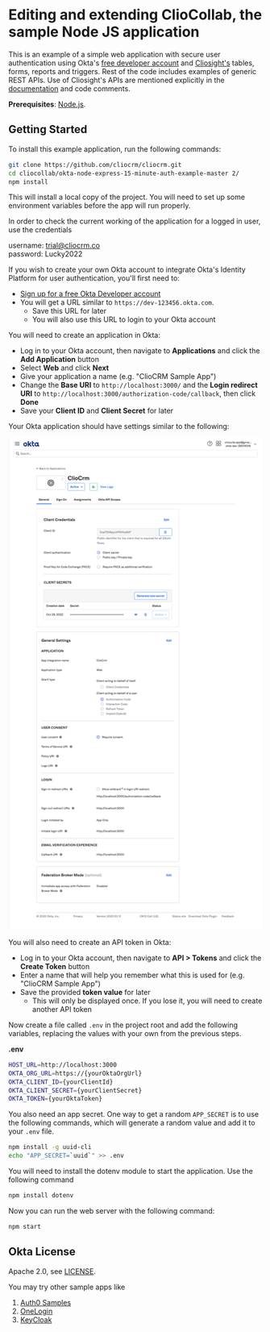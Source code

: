 # Editing and extending ClioCollab, the sample Node JS application

This is an example of a simple web application with secure user authentication using Okta's [free developer account](https://developer.okta.com/signup/) and [Cliosight's](https://cliocrm.co) tables, forms, reports and triggers. Rest of the code includes examples of generic REST APIs. Use of Cliosight's APIs are mentioned explicitly in the [documentation](https://cliocrm.co/docs) and code comments.

**Prerequisites**: [Node.js](https://nodejs.org/en/).

## Getting Started

To install this example application, run the following commands:

```bash
git clone https://github.com/cliocrm/cliocrm.git
cd cliocollab/okta-node-express-15-minute-auth-example-master 2/
npm install
```

This will install a local copy of the project. You will need to set up some environment variables before the app will run properly.

In order to check the current working of the application for a logged in user, use the credentials 

username: trial@cliocrm.co  
password: Lucky2022

If you wish to create your own Okta account to integrate Okta's Identity Platform for user authentication, you'll first need to:

* [Sign up for a free Okta Developer account](https://www.okta.com/developer/signup/)
* You will get a URL similar to `https://dev-123456.okta.com`.
  * Save this URL for later
  * You will also use this URL to login to your Okta account

You will need to create an application in Okta:

* Log in to your Okta account, then navigate to **Applications** and click the **Add Application** button
* Select **Web** and click **Next**
* Give your application a name (e.g. "ClioCRM Sample App")
* Change the **Base URI** to `http://localhost:3000/` and the **Login redirect URI** to `http://localhost:3000/authorization-code/callback`, then click **Done**
* Save your **Client ID** and **Client Secret** for later

Your Okta application should have settings similar to the following:

![Okta Application Settings](okta_new.png)

You will also need to create an API token in Okta:

* Log in to your Okta account, then navigate to **API > Tokens** and click the **Create Token** button
* Enter a name that will help you remember what this is used for (e.g. "ClioCRM Sample App")
* Save the provided **token value** for later
  * This will only be displayed once. If you lose it, you will need to create another API token

Now create a file called `.env` in the project root and add the following variables, replacing the values with your own from the previous steps.

**.env**
```bash
HOST_URL=http://localhost:3000
OKTA_ORG_URL=https://{yourOktaOrgUrl}
OKTA_CLIENT_ID={yourClientId}
OKTA_CLIENT_SECRET={yourClientSecret}
OKTA_TOKEN={yourOktaToken}
```

You also need an app secret. One way to get a random `APP_SECRET` is to use the following commands, which will generate a random value and add it to your `.env` file.

```bash
npm install -g uuid-cli
echo "APP_SECRET=`uuid`" >> .env
```
You will need to install the dotenv module to start the application. Use the following command

```bash
npm install dotenv
```

Now you can run the web server with the following command:

```bash
npm start
```

## Okta License

Apache 2.0, see [LICENSE](LICENSE).

You may try other sample apps like  

1. [Auth0 Samples](https://github.com/auth0-samples)
2. [OneLogin](https://github.com/onelogin)
3. [KeyCloak](https://github.com/orgs/keycloak/repositories?type=all)
